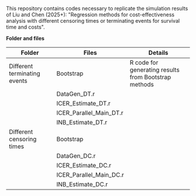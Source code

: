 This repository contains codes necessary to replicate the simulation results of Liu and Chen (2025+): "Regression methods for cost-effectiveness analysis with different censoring times or terminating events for survival time and costs".

**Folder and files**

| Folder | Files | Details |
| --- | --- | --- |
| Different terminating events | Bootstrap | R code for generating results from Bootstrap methods |
|  | DataGen_DT.r |
|  | ICER_Estimate_DT.r |
|  | ICER_Parallel_Main_DT.r |
|  | INB_Estimate_DT.r |
| Different censoring times | Bootstrap |
|  | DataGen_DC.r |
|  | ICER_Estimate_DC.r |
|  | ICER_Parallel_Main_DC.r |
|  | INB_Estimate_DC.r |
